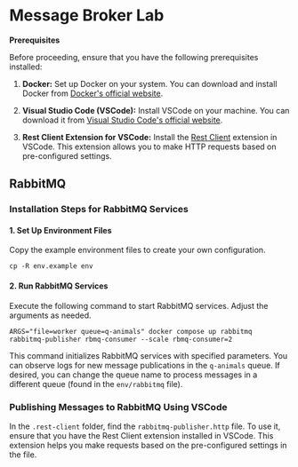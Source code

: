 # Message Broker Lab

**Prerequisites**

Before proceeding, ensure that you have the following prerequisites installed:

1. **Docker:** Set up Docker on your system. You can download and install Docker from [Docker's official website](https://www.docker.com/get-started).

2. **Visual Studio Code (VSCode):** Install VSCode on your machine. You can download it from [Visual Studio Code's official website](https://code.visualstudio.com/download).

3. **Rest Client Extension for VSCode:** Install the [Rest Client](https://marketplace.visualstudio.com/items?itemName=humao.rest-client) extension in VSCode. This extension allows you to make HTTP requests based on pre-configured settings.

## RabbitMQ

### Installation Steps for RabbitMQ Services

#### 1. Set Up Environment Files
   Copy the example environment files to create your own configuration.

   ```shell
   cp -R env.example env
   ```

#### 2. Run RabbitMQ Services
   Execute the following command to start RabbitMQ services. Adjust the arguments as needed.

   ```shell
   ARGS="file=worker queue=q-animals" docker compose up rabbitmq rabbitmq-publisher rbmq-consumer --scale rbmq-consumer=2
   ```

   This command initializes RabbitMQ services with specified parameters. You can observe logs for new message publications in the `q-animals` queue. If desired, you can change the queue name to process messages in a different queue (found in the `env/rabbitmq` file).

### Publishing Messages to RabbitMQ Using VSCode

In the `.rest-client` folder, find the `rabbitmq-publisher.http` file. To use it, ensure that you have the Rest Client extension installed in VSCode. This extension helps you make requests based on the pre-configured settings in the file.
